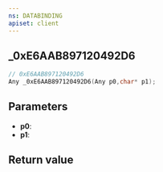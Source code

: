 ```yaml
---
ns: DATABINDING
apiset: client
---
```

## _0xE6AAB897120492D6

```c
// 0xE6AAB897120492D6
Any _0xE6AAB897120492D6(Any p0,char* p1);
```


## Parameters
* **p0**:
* **p1**:

## Return value